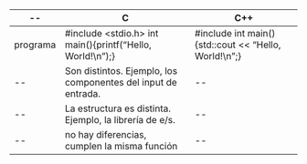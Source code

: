 | -- | C | C++ |
| --- | --- | --- |
| programa | #include <stdio.h> int main(){printf(“Hello, World!\n”);}| #include <iostream> int main() {std::cout << “Hello, World!\n”;}|
| -- |Son distintos. Ejemplo, los componentes del input de entrada.| -- |
| -- |La estructura es distinta. Ejemplo, la librería de e/s.| -- |
| -- |no hay diferencias, cumplen la misma función| -- |

